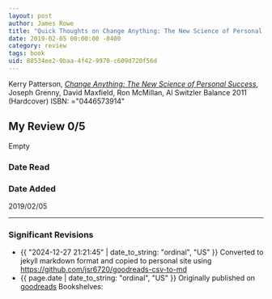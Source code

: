 ```yaml
---
layout: post
author: James Rowe
title: "Quick Thoughts on Change Anything: The New Science of Personal Success"
date: 2019-02-05 00:00:00 -0400
category: review
tags: book 
uid: 88534ee2-9baa-4f42-9970-c609d720f56d
---
```


Kerry Patterson, *[Change Anything: The New Science of Personal Success](https://www.goodreads.com/book/show/9745641)*, Joseph Grenny, David Maxfield, Ron McMillan, Al Switzler Balance 2011 (Hardcover) ISBN: ="0446573914"

## My Review 0/5

Empty

### Date Read


### Date Added
2019/02/05

---

### Significant Revisions

- {{ "2024-12-27 21:21:45" | date_to_string: "ordinal", "US" }} Converted to jekyll markdown format and copied to personal site using <https://github.com/jsr6720/goodreads-csv-to-md>
- {{ page.date | date_to_string: "ordinal", "US" }} Originally published on [goodreads](https://www.goodreads.com) Bookshelves: 